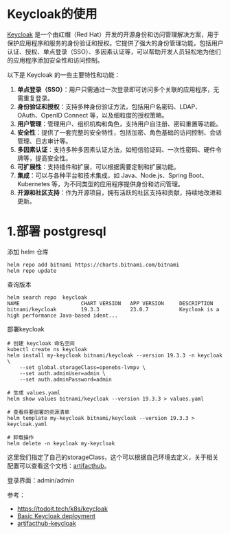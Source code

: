 # 							Keycloak的使用

[Keycloak](https://www.keycloak.org/) 是一个由红帽（Red Hat）开发的开源身份和访问管理解决方案，用于保护应用程序和服务的身份验证和授权。它提供了强大的身份管理功能，包括用户认证、授权、单点登录（SSO）、多因素认证等，可以帮助开发人员轻松地为他们的应用程序添加安全性和访问控制。

以下是 Keycloak 的一些主要特性和功能：

1. **单点登录（SSO）**：用户只需通过一次登录即可访问多个关联的应用程序，无需重复登录。
2. **身份验证和授权**：支持多种身份验证方法，包括用户名密码、LDAP、OAuth、OpenID Connect 等，以及细粒度的授权策略。
3. **用户管理**：管理用户、组织机构和角色，支持用户自注册、密码重置等功能。
4. **安全性**：提供了一套完整的安全特性，包括加密、角色基础的访问控制、会话管理、日志审计等。
5. **多因素认证**：支持多种多因素认证方法，如短信验证码、一次性密码、硬件令牌等，提高安全性。
6. **可扩展性**：支持插件和扩展，可以根据需要定制和扩展功能。
7. **集成**：可以与各种平台和技术集成，如 Java、Node.js、Spring Boot、Kubernetes 等，为不同类型的应用程序提供身份和访问管理。
8. **开源和社区支持**：作为开源项目，拥有活跃的社区支持和贡献，持续地改进和更新。

# 1.部署 postgresql

添加 helm 仓库

```shell
helm repo add bitnami https://charts.bitnami.com/bitnami
helm repo update
```

查询版本

```shell
helm search repo  keycloak
NAME                    CHART VERSION   APP VERSION     DESCRIPTION
bitnami/keycloak        19.3.3          23.0.7          Keycloak is a high performance Java-based ident...
```

部署keycloak

```shell
# 创建 keycloak 命名空间
kubectl create ns keycloak
helm install my-keycloak bitnami/keycloak --version 19.3.3 -n keycloak \
    --set global.storageClass=openebs-lvmpv \
    --set auth.adminUser=admin \
    --set auth.adminPassword=admin

# 生成 values.yaml
helm show values bitnami/keycloak --version 19.3.3 > values.yaml

# 查看将要部署的资源清单
helm template my-keycloak bitnami/keycloak --version 19.3.3 > keycloak.yaml

# 卸载操作
helm delete -n keycloak my-keycloak
```

这里我们指定了自己的storageClass，这个可以根据自己环境去定义，关于相关配置可以查看这个文档：[artifacthub](https://artifacthub.io/packages/helm/bitnami/keycloak)。

登录界面：admin/admin

参考：

- https://todoit.tech/k8s/keycloak
- [Basic Keycloak deployment](https://www.keycloak.org/operator/basic-deployment)
- [artifacthub-keycloak](https://artifacthub.io/packages/helm/bitnami/keycloak)